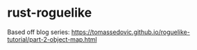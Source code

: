 # rust-roguelike

Based off blog series: https://tomassedovic.github.io/roguelike-tutorial/part-2-object-map.html